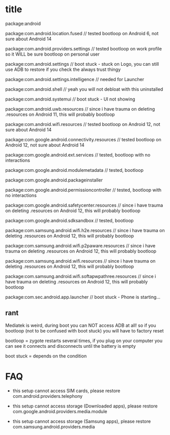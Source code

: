 # title

package:android

package:com.android.location.fused // tested bootloop on Android 6, not sure about Android 14

package:com.android.providers.settings // tested bootloop on work profile so it WILL be sure bootloop on personal user

package:com.android.settings // boot stuck - stuck on Logo, you can still use ADB to restore if you check the always trust thingy

package:com.android.settings.intelligence // needed for Launcher

package:com.android.shell // yeah you will not debloat with this uninstalled

package:com.android.systemui // boot stuck - UI not showing

package:com.android.uwb.resources // since i have trauma on deleting .resources on Android 11, this will probably bootloop

package:com.android.wifi.resources // tested bootloop on Android 12, not sure about Android 14

package:com.google.android.connectivity.resources // tested bootloop on Android 12, not sure about Android 14

package:com.google.android.ext.services // tested, bootloop with no interactions

package:com.google.android.modulemetadata // tested, bootloop

package:com.google.android.packageinstaller

package:com.google.android.permissioncontroller // tested, bootloop with no interactions

package:com.google.android.safetycenter.resources // since i have trauma on deleting .resources on Android 12, this will probably bootloop

package:com.google.android.sdksandbox // tested, bootloop

package:com.samsung.android.wifi.h2e.resources // since i have trauma on deleting .resources on Android 12, this will probably bootloop

package:com.samsung.android.wifi.p2paware.resources // since i have trauma on deleting .resources on Android 12, this will probably bootloop

package:com.samsung.android.wifi.resources // since i have trauma on deleting .resources on Android 12, this will probably bootloop

package:com.samsung.android.wifi.softapwpathree.resources // since i have trauma on deleting .resources on Android 12, this will probably bootloop

package:com.sec.android.app.launcher // boot stuck - Phone is starting...

## rant

Mediatek is weird, during boot you can NOT access ADB at all! so if you bootloop (not to be confused with boot stuck) you will have to factory reset

bootloop = zygote restarts several times, if you plug on your computer you can see it connects and disconnects until the battery is empty

boot stuck = depends on the condition

# FAQ

* this setup cannot access SIM cards, please restore com.android.providers.telephony

* this setup cannot access storage (Downloaded apps), please restore com.google.android.providers.media.module
* this setup cannot access storage (Samsung apps), please restore com.samsung.android.providers.media

